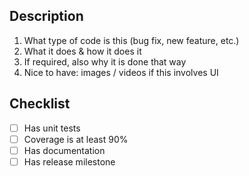 ## Description

1. What type of code is this (bug fix, new feature, etc.)
2. What it does & how it does it
3. If required, also why it is done that way
4. Nice to have: images / videos if this involves UI 

## Checklist

- [ ] Has unit tests
- [ ] Coverage is at least 90%
- [ ] Has documentation 
- [ ] Has release milestone
